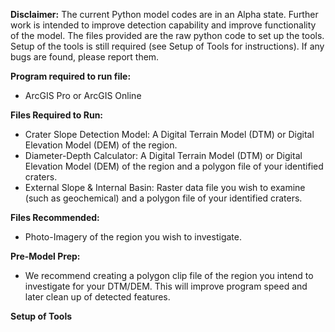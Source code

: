 **Disclaimer:**
  The current Python model codes are in an Alpha state. Further work is intended to improve detection capability and improve functionality of the model. The files provided are the raw python code to set up the tools. Setup of the tools is still required (see Setup of Tools for instructions). If any bugs are found, please report them.

**Program required to run file:**
   - ArcGIS Pro or ArcGIS Online

**Files Required to Run:**
  - Crater Slope Detection Model: A Digital Terrain Model (DTM) or Digital Elevation Model (DEM) of the region.
  - Diameter-Depth Calculator: A Digital Terrain Model (DTM) or Digital Elevation Model (DEM) of the region and a polygon file of your identified craters.
  - External Slope & Internal Basin: Raster data file you wish to examine (such as geochemical) and a polygon file of your identified craters.

**Files Recommended:**
  - Photo-Imagery of the region you wish to investigate.

**Pre-Model Prep:**
  - We recommend creating a polygon clip file of the region you intend to investigate for your DTM/DEM. This will improve program speed and later clean up of detected features.

**Setup of Tools**
